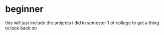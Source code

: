# beginner
this will just include the projects i did in semester 1 of college to get a thing to look back on
